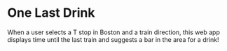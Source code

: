 One Last Drink
========
When a user selects a T stop in Boston and a train direction, this web app displays time until the last train and suggests a bar in the area for a drink!
